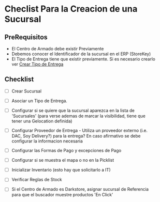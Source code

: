 # Checlist Para la Creacion de una Sucursal #

## PreRequisitos ##
- El Centro de Armado debe existir Previamente
- Debemos conocer el Identificador de la sucursal en el ERP (StoreKey)
- El Tipo de Entrega tiene que existir previamente. Si es necesario crearlo ver [Crear Tipo de Entrega](NuevoTipoDeEntrega.md)

## Checklist ##
-[ ] Crear Sucursal
-[ ] Asociar un Tipo de Entrega. 
-[ ] Configurar si se quiere que la sucursal aparezca en la lista de 'Sucursales' (para verse ademas de marcar la visibilidad, tiene que tener una Gelocation definida)
-[ ] Configurar Proveedor de Entrega - Utiliza un proveedor externo (i.e. DAC, Soy Delivery?) para la entrega? En caso afirmativo se debe configurar la informacion necesaria
-[ ] Configurar las Formas de Pago y excepciones de Pago
-[ ] Configurar si se muestra el mapa o no en la Picklist
-[ ] Inicializar Inventario (esto hay que solicitarlo a IT)
-[ ] Verificar Reglas de Stock
-[ ] Si el Centro de Armado es Darkstore, asignar sucursal de Referencia para que el buscador muestre productos 'En Click'

